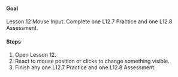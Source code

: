 #### Goal
Lesson 12 Mouse Input. Complete one L12.7 Practice and one L12.8 Assessment.

#### Steps
1. Open Lesson 12.
2. React to mouse position or clicks to change something visible.
3. Finish any one L12.7 Practice and one L12.8 Assessment.

